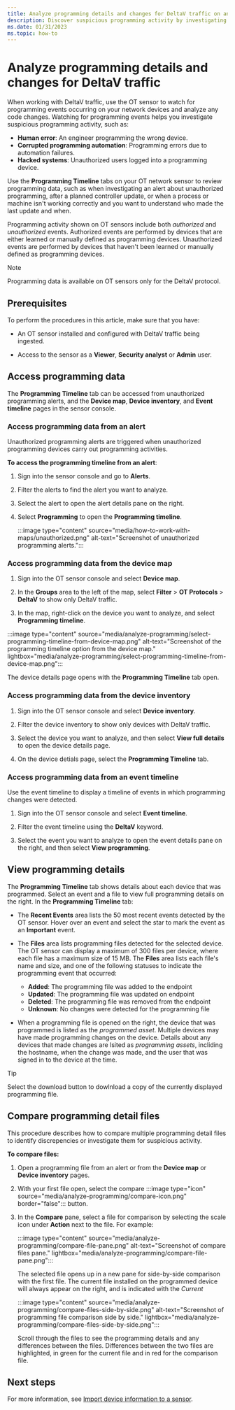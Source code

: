```yaml
---
title: Analyze programming details and changes for DeltaV traffic on an OT sensor - Microsoft Defender for IoT
description: Discover suspicious programming activity by investigating programming events occurring on your DeltaV network devices.
ms.date: 01/31/2023
ms.topic: how-to
---
```


# Analyze programming details and changes for DeltaV traffic

When working with DeltaV traffic, use the OT sensor to watch for programming events occurring on your network devices and analyze any code changes. Watching for programming events helps you investigate suspicious programming activity, such as:

  - **Human error**: An engineer programming the wrong device.
  - **Corrupted programming automation**: Programming errors due to automation failures.
  - **Hacked systems**: Unauthorized users logged into a programming device.

Use the **Programming Timeline** tabs on your OT network sensor to review programming data, such as when investigating an alert about unauthorized programming, after a planned controller update, or when a process or machine isn't working correctly and you want to understand who made the last update and when.

Programming activity shown on OT sensors include both *authorized* and *unauthorized* events. Authorized events are performed by devices that are either learned or manually defined as programming devices. Unauthorized events are performed by devices that haven't been learned or manually defined as programming devices.

> [!NOTE]
> Programming data is available on OT sensors only for the DeltaV protocol.

## Prerequisites

To perform the procedures in this article, make sure that you have:

- An OT sensor installed and configured with DeltaV traffic being ingested.

- Access to the sensor as a **Viewer**, **Security analyst** or **Admin** user.

## Access programming data

The **Programming Timeline** tab can be accessed from unauthorized programming alerts, and the **Device map**, **Device inventory**, and **Event timeline** pages in the sensor console.

### Access programming data from an alert
<!--TBD can't validate-->

Unauthorized programming alerts are triggered when unauthorized programming devices carry out programming activities.

**To access the programming timeline from an alert**:

1. Sign into the sensor console and go to **Alerts**.

1. Filter the alerts to find the alert you want to analyze.

1. Select the alert to open the alert details pane on the right.

1. Select **Programming** to open the **Programming timeline**.

    :::image type="content" source="media/how-to-work-with-maps/unauthorized.png" alt-text="Screenshot of unauthorized programming alerts.":::

### Access programming data from the device map

1. Sign into the OT sensor console and select **Device map**.

1. In the **Groups** area to the left of the map, select **Filter** > **OT Protocols** > **DeltaV** to show only DeltaV traffic.

1. In the map, right-click on the device you want to analyze, and select **Programming timeline**.

  :::image type="content" source="media/analyze-programming/select-programming-timeline-from-device-map.png" alt-text="Screenshot of the programming timeline option from the device map." lightbox="media/analyze-programming/select-programming-timeline-from-device-map.png":::

  The device details page opens with the **Programming Timeline** tab open.
  
### Access programming data from the device inventory

1. Sign into the OT sensor console and select **Device inventory**.

1. Filter the device inventory to show only devices with DeltaV traffic.

1. Select the device you want to analyze, and then select **View full details** to open the device details page.

1. On the device detials page, select the **Programming Timeline** tab.

### Access programming data from an event timeline

<!--can't validate-->

Use the event timeline to display a timeline of events in which programming changes were detected.

1. Sign into the OT sensor console and select **Event timeline**.

1. Filter the event timeline using the **DeltaV** keyword.

1. Select the event you want to analyze to open the event details pane on the right, and then select **View programming**.

## View programming details

The **Programming Timeline** tab shows details about each device that was programmed. Select an event and a file to view full programming details on the right. In the **Programming Timeline** tab:

- The **Recent Events** area lists the 50 most recent events detected by the OT sensor. Hover over an event and select the star to mark the event as an **Important** event.

- The **Files** area lists programming files detected for the selected device. The OT sensor can display a maximum of 300 files per device, where each file has a maximum size of 15 MB. The **Files** area lists each file's name and size, and one of the following statuses to indicate the programming event that occurred:

  - **Added**: The programming file was added to the endpoint
  - **Updated**: The programming file was updated on endpoint 
  - **Deleted**: The programming file was removed from the endpoint
  - **Unknown**: No changes were detected for the programming file <!--what's No label? is this what unknown means?--> 

- When a programming file is opened on the right, the device that was programmed is listed as the *programmed asset*. Multiple devices may have made programming changes on the device. Details about any devices that made changes are lsited as *programming assets*, incliding the hostname, when the change was made, and the user that was signed in to the device at the time. <!--which device? where was the sign in?-->

<!--where is this "current" file indication?| :::image type="content" source="media/analyze-programming/current-file-indication.png" alt-text="Image of current file indication."::: | Indicates the current file installed on the programmed device. |-->

> [!TIP]
> Select the <!--image--> download button to dowlnload a copy of the currently displayed programming file.

## Compare programming detail files

This procedure describes how to compare multiple programming detail files to identify discrepencies or investigate them for suspicious activity.

**To compare files:**

1. Open a programming file from an alert or from the **Device map** or **Device inventory** pages.

1. With your first file open, select the compare :::image type="icon" source="media/analyze-programming/compare-icon.png" border="false"::: button.

1. In the **Compare** pane, select a file for comparison by selecting the scale icon under **Action** next to the file. For example:

    :::image type="content" source="media/analyze-programming/compare-file-pane.png" alt-text="Screenshot of compare files pane." lightbox="media/analyze-programming/compare-file-pane.png":::

    The selected file opens up in a new pane for side-by-side comparison with the first file. The current file installed on the programmed device will always appear on the right, and is indicated with the *Current* <!--i don't see this icon at all. Are we sure? in any case, this shouldn't be an inline image-->

    :::image type="content" source="media/analyze-programming/compare-files-side-by-side.png" alt-text="Screenshot of programming file comparison side by side." lightbox="media/analyze-programming/compare-files-side-by-side.png":::

    Scroll through the files to see the programming details and any differences between the files. Differences between the two files are highlighted, in green for the current file and in red for the comparison file.

## Next steps

For more information, see [Import device information to a sensor](how-to-import-device-information.md).
